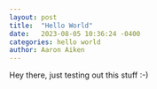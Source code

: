 ```yaml
---
layout: post
title:  "Hello World"
date:   2023-08-05 10:36:24 -0400
categories: hello world
author: Aaron Aiken
---
```

Hey there, just testing out this stuff :-)